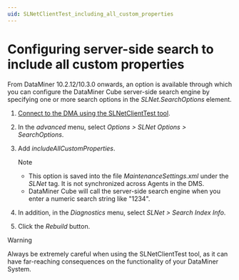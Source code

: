 ```yaml
---
uid: SLNetClientTest_including_all_custom_properties
---
```


# Configuring server-side search to include all custom properties

From DataMiner 10.2.12/10.3.0 onwards, an option is available through which you can configure the DataMiner Cube server-side search engine by specifying one or more search options in the *SLNet.SearchOptions* element.

1. [Connect to the DMA using the SLNetClientTest tool](xref:Connecting_to_a_DMA_with_the_SLNetClientTest_tool).

1. In the *advanced* menu, select *Options > SLNet Options > SearchOptions*.

1. Add *includeAllCustomProperties*.

   > [!NOTE]
   >
   > - This option is saved into the file *MaintenanceSettings.xml* under the *SLNet* tag. It is not synchronized across Agents in the DMS.
   > - DataMiner Cube will call the server-side search engine when you enter a numeric search string like "1234".

1. In addition, in the *Diagnostics* menu, select *SLNet > Search Index Info*.

1. Click the *Rebuild* button.

> [!WARNING]
> Always be extremely careful when using the SLNetClientTest tool, as it can have far-reaching consequences on the functionality of your DataMiner System.

